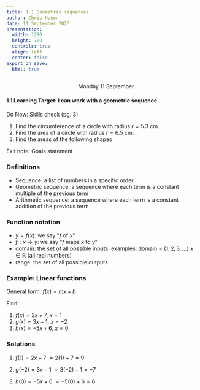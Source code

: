 ```yaml
---
title: 1.1 Geometric sequences
author: Chris Huson
date: 11 September 2023
presentation:
  width: 1280
  height: 720
  controls: true
  align: left
  center: false
export_on_save:
  html: true
---
```


<!-- slide -->
$\hspace{5cm}$ Monday 11 September

#### 1.1 Learning Target: I can work with a geometric sequence

Do Now: Skills check (pg. 3) $\hspace{5cm}$

1. Find the circumference of a circle with radius $r=5.3$ cm.
2. Find the area of a circle with radius $r=6.5$ cm.
3. Find the areas of the following shapes

Exit note: Goals statement $\hspace{5cm}$

<!-- slide -->
### Definitions

- Sequence: a list of numbers in a specific order
- Geometric sequence: a sequence where each term is a constant multiple of the previous term
- Arithmetic sequence: a sequence where each term is a constant addition of the previous term

<!-- slide -->
### Function notation

- $y=f(x)$: we say "$f$ of $x$"
- $f: x \rightarrow y$: we say "$f$ maps $x$ to $y$"
- domain: the set of all possible inputs, examples: 
  domain = $\{1,2,3,...\}$ 
  ${x \in \mathbb{R}}$ (all real numbers)
- range: the set of all possible outputs

<!-- slide -->
### Example: Linear functions

General form: $f(x)=mx+b$

Find:

1. $f(x)=2x+7$, $x=1$
2. $g(x)=3x-1$, $x=-2$
3. $h(x)=-5x+6$, $x=0$

<!-- slide -->
### Solutions

1. $f(1)=2x+7$
$=2(1)+7 = 9$

2. $g(-2)=3x-1$
$=3(-2)-1 = -7$

3. $h(0)=-5x+6$
$=-5(0)+6 = 6$
